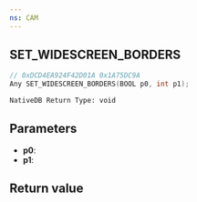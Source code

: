 ```yaml
---
ns: CAM
---
```

## SET_WIDESCREEN_BORDERS

```c
// 0xDCD4EA924F42D01A 0x1A75DC9A
Any SET_WIDESCREEN_BORDERS(BOOL p0, int p1);
```

```
NativeDB Return Type: void
```

## Parameters
* **p0**: 
* **p1**: 

## Return value
